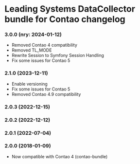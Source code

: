 Leading Systems DataCollector bundle for Contao changelog
===========================================

### 3.0.0 (nry: 2024-01-12)
 * Removed Contao 4 compatibility
 * Removed TL_MODE
 * Rewrite Session to Symfony Session Handling
 * Fix some issues for Contao 5

### 2.1.0 (2023-12-11)
 * Enable versioning
 * Fix some issues for Contao 5
 * Removed Contao 4.9 compatibility

### 2.0.3 (2022-12-15)

### 2.0.2 (2022-12-12)

### 2.0.1 (2022-07-04)

### 2.0.0 (2018-01-09)
 * Now compatible with Contao 4 (contao-bundle)